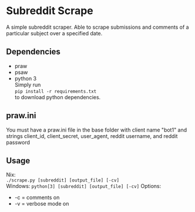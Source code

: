 # Subreddit Scrape
A simple subreddit scraper. Able to scrape submissions and comments of a particular subject over a specified date. 

## Dependencies
* praw
* psaw
* python 3  
Simply run   
	`pip install -r requirements.txt`   
to download python dependencies.   

## praw.ini
You must have a praw.ini file in the base folder with client name "bot1" and strings client_id, client_secret, user_agent, reddit username, and reddit password

## Usage
Nix:   
	`./scrape.py [subreddit] [output_file] [-cv]`  
Windows:
	`python[3] [subreddit] [output_file] [-cv]`
Options:  
* -c = comments on  
* -v = verbose mode on  
